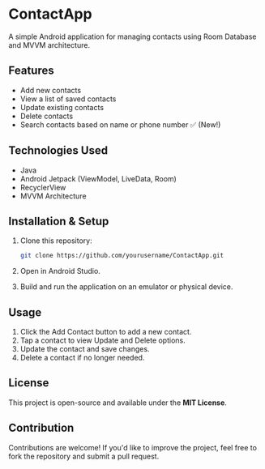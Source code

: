 # ContactApp

A simple Android application for managing contacts using Room Database and MVVM architecture.

## Features
- Add new contacts
- View a list of saved contacts
- Update existing contacts
- Delete contacts
- Search contacts based on name or phone number ✅ (New!)

## Technologies Used
- Java
- Android Jetpack (ViewModel, LiveData, Room)
- RecyclerView
- MVVM Architecture

## Installation & Setup
1. Clone this repository:
   ```bash
   git clone https://github.com/yourusername/ContactApp.git

2. Open in Android Studio.

3. Build and run the application on an emulator or physical device.

## Usage
1. Click the Add Contact button to add a new contact.
2. Tap a contact to view Update and Delete options.
3. Update the contact and save changes.
4. Delete a contact if no longer needed.

## License
This project is open-source and available under the **MIT License**.

## Contribution
Contributions are welcome! If you'd like to improve the project, feel free to fork the repository and submit a pull request.
